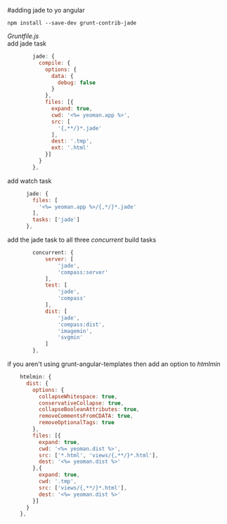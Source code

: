 #adding jade to yo angular
```
npm install --save-dev grunt-contrib-jade
```
*Gruntfile.js*  
add jade task
```javascript
        jade: {
          compile: {
            options: {
              data: {
                debug: false 
              }
            },
            files: [{
              expand: true,
              cwd: '<%= yeoman.app %>',
              src: [
                '{,**/}*.jade'
              ],
              dest: '.tmp',
              ext: '.html'
            }]
          }
        },
```
add watch task
```javascript
      jade: {
        files: [
          '<%= yeoman.app %>/{,*/}*.jade'
        ],
        tasks: ['jade']
      },
```
add the jade task to all three *concurrent* build tasks
```javascript
        concurrent: {
            server: [
                'jade',
                'compass:server'
            ],
            test: [
                'jade',
                'compass'
            ],
            dist: [
                'jade',
                'compass:dist',
                'imagemin',
                'svgmin'
            ]
        },
```
if you aren't using grunt-angular-templates then add an option to *htmlmin*
```javascript
    htmlmin: {
      dist: {
        options: {
          collapseWhitespace: true,
          conservativeCollapse: true,
          collapseBooleanAttributes: true,
          removeCommentsFromCDATA: true,
          removeOptionalTags: true
        },
        files: [{
          expand: true,
          cwd: '<%= yeoman.dist %>',
          src: ['*.html', 'views/{,**/}*.html'],
          dest: '<%= yeoman.dist %>'
        },{
          expand: true,
          cwd: '.tmp',
          src: ['views/{,**/}*.html'],
          dest: '<%= yeoman.dist %>'
        }]
      }
    },
```
